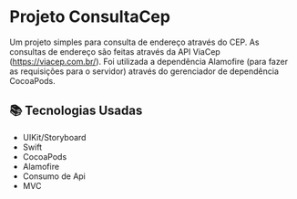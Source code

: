 
# Projeto ConsultaCep

Um projeto simples para consulta de endereço através do CEP. As consultas de endereço são feitas através da API ViaCep (https://viacep.com.br/). Foi utilizada a dependência Alamofire (para fazer as requisições para o servidor) através do gerenciador de dependência CocoaPods.


## 📚 Tecnologias Usadas

- UIKit/Storyboard
- Swift
- CocoaPods
- Alamofire
- Consumo de Api
- MVC